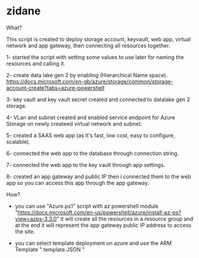 # zidane

What?

This script is created to deploy storage account, keyvault, web app, virtual network and app gateway, then connecting all resources together.

1- started the script with setting some values to use later for naming the resources and calling it.

2- create data lake gen 2 by enabling (Hierarchical Name space).
https://docs.microsoft.com/en-gb/azure/storage/common/storage-account-create?tabs=azure-powershell

3- key vault and key vault secret created and connected to datalake gen 2 storage.

4- VLan and subnet created and enabled service endpoint for Azure Storage on newly createed virtual network and subnet.

5- created a SAAS web app (as it's fast, low cost, easy to configure, scalable).

6- connected the web app to the database through connection string.

7- connected the web app to the key vault through app settings.

8- created an app gateway and public IP then i connected them to the web app so you can access this app through the app gateway.



How?

- you can use "Azure.ps1" script with az powershell module "https://docs.microsoft.com/en-us/powershell/azure/install-az-ps?view=azps-3.3.0" it will create all the resources in a resource group and at the end it will represent the app gateway public IP address to access the site.

- you can select template deployment on azure and use the ARM Template " template.JSON "
